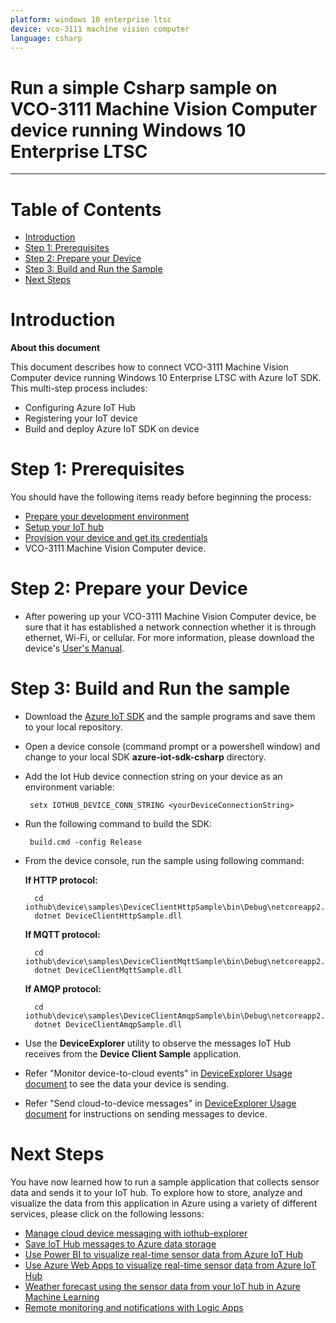 ```yaml
---
platform: windows 10 enterprise ltsc
device: vco-3111 machine vision computer
language: csharp
---
```


Run a simple Csharp sample on VCO-3111 Machine Vision Computer device running Windows 10 Enterprise LTSC
===
---

# Table of Contents

-   [Introduction](#Introduction)
-   [Step 1: Prerequisites](#Prerequisites)
-   [Step 2: Prepare your Device](#PrepareDevice)
-   [Step 3: Build and Run the Sample](#Build)
-   [Next Steps](#NextSteps)

<a name="Introduction"></a>
# Introduction

**About this document**

This document describes how to connect VCO-3111 Machine Vision Computer device running Windows 10 Enterprise LTSC with Azure IoT SDK. This multi-step process includes:
-   Configuring Azure IoT Hub
-   Registering your IoT device
-   Build and deploy Azure IoT SDK on device

<a name="Prerequisites"></a>
# Step 1: Prerequisites

You should have the following items ready before beginning the process:

-   [Prepare your development environment][setup-devbox-windows]
-   [Setup your IoT hub][lnk-setup-iot-hub]
-   [Provision your device and get its credentials][lnk-manage-iot-hub]
-   VCO-3111 Machine Vision Computer device.

<a name="PrepareDevice"></a>
# Step 2: Prepare your Device

-   After powering up your VCO-3111 Machine Vision Computer device, be sure that it has established a network connection whether it is through ethernet, Wi-Fi, or cellular. For more information, please download the device's [User's Manual](https://premio.blob.core.windows.net/premio/uploads/resource/user-manual/UM-VCO-3100.pdf).

<a name="Build"></a>
# Step 3: Build and Run the sample

-   Download the [Azure IoT SDK](https://github.com/Azure/azure-iot-sdk-csharp) and the sample programs and save them to your local repository.
-   Open a device console (command prompt or a powershell window) and change to your local SDK **azure-iot-sdk-csharp** directory.

-  Add the Iot Hub device connection string on your device as an environment variable:

		setx IOTHUB_DEVICE_CONN_STRING <yourDeviceConnectionString>

-  Run the following command to build the SDK:

		build.cmd -config Release
        
- From the device console, run the sample using following command:

	**If HTTP protocol:**

		cd iothub\device\samples\DeviceClientHttpSample\bin\Debug\netcoreapp2.0
		dotnet DeviceClientHttpSample.dll

	**If MQTT protocol:**

		cd iothub\device\samples\DeviceClientMqttSample\bin\Debug\netcoreapp2.0
		dotnet DeviceClientMqttSample.dll
		
	**If AMQP protocol:**

		cd iothub\device\samples\DeviceClientAmqpSample\bin\Debug\netcoreapp2.0
		dotnet DeviceClientAmqpSample.dll

-   Use the **DeviceExplorer** utility to observe the messages IoT Hub receives from the **Device Client Sample** application.
-   Refer "Monitor device-to-cloud events" in [DeviceExplorer Usage document](https://github.com/Azure/azure-iot-sdk-csharp/blob/master/tools/DeviceExplorer/doc/how_to_use_device_explorer.md) to see the data your device is sending.
-   Refer "Send cloud-to-device messages" in [DeviceExplorer Usage document](https://github.com/Azure/azure-iot-sdk-csharp/blob/master/tools/DeviceExplorer/doc/how_to_use_device_explorer.md) for instructions on sending messages to device.

<a name="NextSteps"></a>
# Next Steps

You have now learned how to run a sample application that collects sensor data and sends it to your IoT hub. To explore how to store, analyze and visualize the data from this application in Azure using a variety of different services, please click on the following lessons:

-   [Manage cloud device messaging with iothub-explorer]
-   [Save IoT Hub messages to Azure data storage]
-   [Use Power BI to visualize real-time sensor data from Azure IoT Hub]
-   [Use Azure Web Apps to visualize real-time sensor data from Azure IoT Hub]
-   [Weather forecast using the sensor data from your IoT hub in Azure Machine Learning]
-   [Remote monitoring and notifications with Logic Apps]   

[Manage cloud device messaging with iothub-explorer]: https://docs.microsoft.com/en-us/azure/iot-hub/iot-hub-explorer-cloud-device-messaging
[Save IoT Hub messages to Azure data storage]: https://docs.microsoft.com/en-us/azure/iot-hub/iot-hub-store-data-in-azure-table-storage
[Use Power BI to visualize real-time sensor data from Azure IoT Hub]: https://docs.microsoft.com/en-us/azure/iot-hub/iot-hub-live-data-visualization-in-power-bi
[Use Azure Web Apps to visualize real-time sensor data from Azure IoT Hub]: https://docs.microsoft.com/en-us/azure/iot-hub/iot-hub-live-data-visualization-in-web-apps
[Weather forecast using the sensor data from your IoT hub in Azure Machine Learning]: https://docs.microsoft.com/en-us/azure/iot-hub/iot-hub-weather-forecast-machine-learning
[Remote monitoring and notifications with Logic Apps]: https://docs.microsoft.com/en-us/azure/iot-hub/iot-hub-monitoring-notifications-with-azure-logic-apps
[setup-devbox-windows]: https://github.com/Azure/azure-iot-sdk-csharp/blob/master/doc/devbox_setup.md
[lnk-setup-iot-hub]: ../setup_iothub.md
[lnk-manage-iot-hub]: ../manage_iot_hub.md